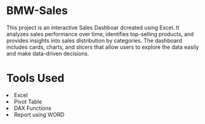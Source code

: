 # BMW-Sales
This project is an interactive Sales Dashboar dcreated using Excel. It analyzes sales performance over time, identifies top-selling products, and provides insights into sales distribution by categories. The dashboard includes cards, charts, and slicers that allow users to explore the data easily and make data-driven decisions.

# Tools Used 
<li>Excel <li>
Pivot Table <li>
DAX Functions <li>
Report using WORD 
